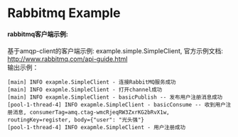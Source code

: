 # Rabbitmq Example
#### rabbitmq客户端示例:
基于amqp-client的客户端示例: example.simple.SimpleClient, 官方示例文档: http://www.rabbitmq.com/api-guide.html  
输出示例：
```
[main] INFO exapmle.SimpleClient - 连接RabbitMQ服务成功
[main] INFO exapmle.SimpleClient - 打开channel成功
[main] INFO exapmle.SimpleClient - basicPublish -- 发布用户注册消息成功
[pool-1-thread-4] INFO exapmle.SimpleClient - basicConsume -- 收到用户注册消息, consumerTag=amq.ctag-wmcRjeqRW3ZxrKG2bRvX1w, routingKey=register, body={"user": "光头强"}
[pool-1-thread-4] INFO exapmle.SimpleClient - 用户注册成功
```